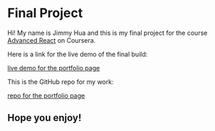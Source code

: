 Final Project
===

Hi! My name is Jimmy Hua and this is my final project for the course [Advanced React](https://www.coursera.org/learn/advanced-react?specialization=meta-front-end-developer) on Coursera. 

Here is a link for the live demo of the final build: 

[live demo for the portfolio page](https://algorithmx.github.io/coursework/MetaReactAdvanced/)

This is the GitHub repo for my work:

[repo for the portfolio page](https://github.com/algorithmx/FinalProjectMetaReactAdvanced)

## Hope you enjoy!

